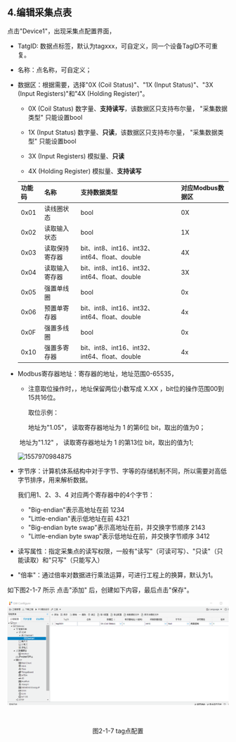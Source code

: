 ## 4.编辑采集点表

点击"Device1"，出现采集点配置界面，

- TatgID: 数据点标签，默认为tagxxx，可自定义，同一个设备TagID不可重复。

- 名称：点名称，可自定义；

- 数据区：根据需要，选择"0X (Coil Status)"、"1X (Input Status)"、"3X (Input Registers)"和"4X (Holding Register)"。

  - 0X   (Coil Status)  数字量、**支持读写**，该数据区只支持布尔量， "采集数据类型" 只能设置bool   

  - 1X (Input Status)  数字量、**只读**，该数据区只支持布尔量， "采集数据类型" 只能设置bool 

  - 3X (Input Registers) 模拟量、**只读** 

  - 4X (Holding Register) 模拟量、**支持读写**

  
  | 功能码 | 名称           | 支持数据类型                                   | 对应Modbus数据区 |
  | ------ | -------------- | ---------------------------------------------- | ---------------- |
  | 0x01   | 读线圈状态     | bool                                           | 0X               |
  | 0x02   | 读取输入状态   | bool                                           | 1X               |
  | 0x03   | 读取保持寄存器 | bit、int8、int16、int32、int64、float、double  | 4X               |
  | 0x04   | 读取输入寄存器 | bit、int8、int16、int32、int64、float、double  | 3X               |
  | 0x05   | 强置单线圈     | bool                                           | 0x               |
  | 0x06   | 预置单寄存器   | bit、int8、int16、int32、int64、float、double  | 4x               |
  | 0x0F   | 强置多线圈     | bool                                           | 0x               |
  | 0x10   | 强置多寄存器   | bit、int8、int16、int32、int64、float、double  | 4x               |



- Modbus寄存器地址：寄存器的地址，地址范围0-65535，

  - 注意取位操作时，，地址保留两位小数写成 X.XX ，bit位的操作范围00到15共16位。

    取位示例：

     地址为"1.05"，  读取寄存器地址为 1 的第6位  bit，取出的值为0；

  ​        地址为"1.12" ， 读取寄存器地址为 1 的第13位  bit，取出的值为1;

  ![1557970984875](E:/githubbook/protocolBook/assets/bitpic.png)

- 字节序：计算机体系结构中对于字节、字等的存储机制不同，所以需要对高低字节排序，用来解析数据。

  我们用1、2、3、4 对应两个寄存器中的4个字节：

  - "Big-endian"表示高地址在前   1234
  - "Little-endian"表示低地址在前 4321
  - "Big-endian byte swap"表示高地址在前，并交换字节顺序   2143
  - "Little-endian byte swap"表示低地址在前，并交换字节顺序  3412

- 读写属性：指定采集点的读写权限，一般有"读写"（可读可写）、"只读"（只能读取）和"只写"（只能写入）

- "倍率"：通过倍率对数据进行乘法运算，可进行工程上的换算，默认为1。

如下图2-1-7 所示  点击"添加" 后，创建如下内容，最后点击"保存"。

![](assets/tag配置.png)

​		

<center>图2-1-7 tag点配置</center>

